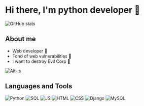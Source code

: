 # Hi there, I'm python developer 👋
![GitHub stats](https://github-readme-stats.vercel.app/api?username=Flict-dev&show_icons=true&theme=tokyonight) 

## About me
  - Web developer 🚀
  - Fond of web vulnerabilities 🚩
  - I want to destroy Evil Corp 🤖

![Alt-is](https://thumbs.gfycat.com/RepentantIcyKinglet-size_restricted.gif)

## Languages and Tools
![Python](https://img.shields.io/badge/-Python-70a5fd)
![SQL](https://img.shields.io/badge/-SQL-70a5fd)
![JS](https://img.shields.io/badge/-JS-70a5fd)
![HTML](https://img.shields.io/badge/-HTML-70a5fd)
![CSS](https://img.shields.io/badge/-CSS-70a5fd)
![Django](https://img.shields.io/badge/-Django-70a5fd)
![MySQL](https://img.shields.io/badge/-MySQL-70a5fd)

